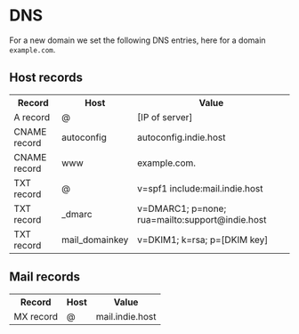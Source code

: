 # DNS

For a new domain we set the following DNS entries, here for a domain
`example.com`.

## Host records

<table>
    <tr>
        <th>Record</th>
        <th>Host</th>
        <th>Value</th>
    </tr>
    <tr>
        <td>A record</td>
        <td>@</td>
        <td>[IP of server]</td>
    </tr>
    <tr>
        <td>CNAME record</td>
        <td>autoconfig</td>
        <td>autoconfig.indie.host</td>
    </tr>
    <tr>
        <td>CNAME record</td>
        <td>www</td>
        <td>example.com.</td>
    </tr>
    <tr>
        <td>TXT record</td>
        <td>@</td>
        <td>v=spf1 include:mail.indie.host</td>
    </tr>
    <tr>
        <td>TXT record</td>
        <td>_dmarc</td>
        <td>v=DMARC1; p=none; rua=mailto:support@indie.host</td>
    </tr>
    <tr>
        <td>TXT record</td>
        <td>mail_domainkey</td>
        <td>v=DKIM1; k=rsa; p=[DKIM key]</td>
    </tr>
</table>

## Mail records

<table>
    <tr>
        <th>Record</th>
        <th>Host</th>
        <th>Value</th>
    </tr>
    <tr>
        <td>MX record</td>
        <td>@</td>
        <td>mail.indie.host</td>
    </tr>
</table>

